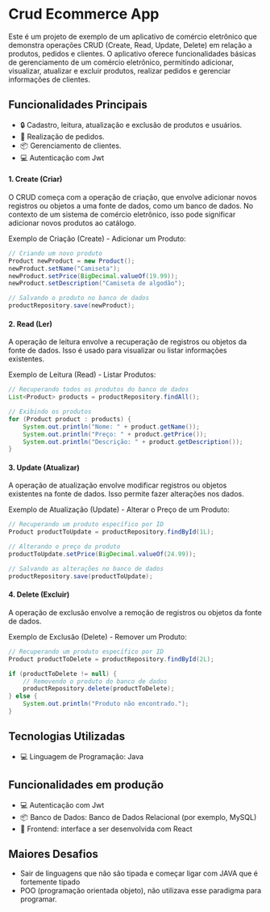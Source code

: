 # Crud Ecommerce App

Este é um projeto de exemplo de um aplicativo de comércio eletrônico que demonstra operações CRUD (Create, Read, Update, Delete) em relação a produtos, pedidos e clientes. O aplicativo oferece funcionalidades básicas de gerenciamento de um comércio eletrônico, permitindo adicionar, visualizar, atualizar e excluir produtos, realizar pedidos e gerenciar informações de clientes.

## Funcionalidades Principais

- 🔒 Cadastro, leitura, atualização e exclusão de produtos e usuários.
- 🚀 Realização de pedidos.
- 📦 Gerenciamento de clientes.
- 💻 Autenticação com Jwt

#### 1. Create (Criar)
   O CRUD começa com a operação de criação, que envolve adicionar novos registros ou objetos a uma fonte de dados, como um banco de dados. No contexto de um sistema de comércio eletrônico, isso pode significar adicionar novos produtos ao catálogo.

Exemplo de Criação (Create) - Adicionar um Produto:
``` java
// Criando um novo produto
Product newProduct = new Product();
newProduct.setName("Camiseta");
newProduct.setPrice(BigDecimal.valueOf(19.99));
newProduct.setDescription("Camiseta de algodão");

// Salvando o produto no banco de dados
productRepository.save(newProduct);
```

#### 2. Read (Ler)
   A operação de leitura envolve a recuperação de registros ou objetos da fonte de dados. Isso é usado para visualizar ou listar informações existentes.

Exemplo de Leitura (Read) - Listar Produtos:

``` java
// Recuperando todos os produtos do banco de dados
List<Product> products = productRepository.findAll();

// Exibindo os produtos
for (Product product : products) {
    System.out.println("Nome: " + product.getName());
    System.out.println("Preço: " + product.getPrice());
    System.out.println("Descrição: " + product.getDescription());
}
```

#### 3. Update (Atualizar)
A operação de atualização envolve modificar registros ou objetos existentes na fonte de dados. Isso permite fazer alterações nos dados.

Exemplo de Atualização (Update) - Alterar o Preço de um Produto:

``` java
// Recuperando um produto específico por ID
Product productToUpdate = productRepository.findById(1L);

// Alterando o preço do produto
productToUpdate.setPrice(BigDecimal.valueOf(24.99));

// Salvando as alterações no banco de dados
productRepository.save(productToUpdate);

```

#### 4. Delete (Excluir)
A operação de exclusão envolve a remoção de registros ou objetos da fonte de dados.

Exemplo de Exclusão (Delete) - Remover um Produto:

``` java
// Recuperando um produto específico por ID
Product productToDelete = productRepository.findById(2L);

if (productToDelete != null) {
    // Removendo o produto do banco de dados
    productRepository.delete(productToDelete);
} else {
    System.out.println("Produto não encontrado.");
}
```

## Tecnologias Utilizadas
- 💻 Linguagem de Programação: Java

## Funcionalidades em produção
- 💻 Autenticação com Jwt 
- 📦 Banco de Dados: Banco de Dados Relacional (por exemplo, MySQL)
- 🌈 Frontend: interface a ser desenvolvida com React


## Maiores Desafios

- Sair de linguagens que não são tipada e começar ligar com JAVA que é fortemente tipado
- POO (programação orientada objeto), não utilizava esse paradigma para 
  programar.
